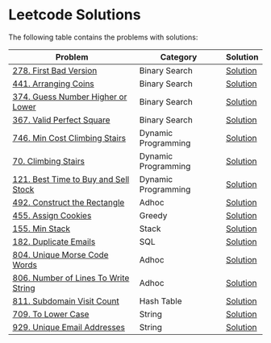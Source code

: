 Leetcode Solutions
==================

The following table contains the problems with solutions:

| Problem | Category | Solution |
| --- | --- | --- |
| [278. First Bad Version](https://leetcode.com/problems/first-bad-version/) | Binary Search | [Solution](solutions/278_First_Bad_Version) |
| [441. Arranging Coins](https://leetcode.com/problems/arranging-coins/) | Binary Search | [Solution](solutions/441_Arranging_Coins) |
| [374. Guess Number Higher or Lower](https://leetcode.com/problems/guess-number-higher-or-lower/description/) | Binary Search | [Solution](solutions/374_Guess_Number_Higher_or_Lower) |
| [367. Valid Perfect Square](https://leetcode.com/problems/valid-perfect-square/description/) | Binary Search | [Solution](solutions/367_Valid_Perfect_Square) |
| [746. Min Cost Climbing Stairs](https://leetcode.com/problems/min-cost-climbing-stairs/description/) | Dynamic Programming | [Solution](solutions/746_Min_Cost_Climbing_Stairs) |
| [70. Climbing Stairs](https://leetcode.com/problems/climbing-stairs/description/) | Dynamic Programming | [Solution](solutions/70_Climbing_Stairs) |
| [121. Best Time to Buy and Sell Stock](https://leetcode.com/problems/best-time-to-buy-and-sell-stock/description/) | Dynamic Programming | [Solution](solutions/121_Best_Time_to_Buy_and_Sell_Stock) |
| [492. Construct the Rectangle](https://leetcode.com/problems/construct-the-rectangle/description/) | Adhoc | [Solution](solutions/492_Construct_the_Rectangle) |
| [455. Assign Cookies](https://leetcode.com/problems/assign-cookies/description/) | Greedy | [Solution](solutions/455_Assign_Cookies) |
| [155. Min Stack](https://leetcode.com/problems/min-stack/description/) | Stack | [Solution](solutions/155_Min_Stack) |
| [182. Duplicate Emails](https://leetcode.com/problems/duplicate-emails/description/) | SQL | [Solution](solutions/182_Duplicate_Emails) |
| [804. Unique Morse Code Words](https://leetcode.com/problems/unique-morse-code-words/description/) | Adhoc | [Solution](solutions/804_Unique_Morse_Code_Words) |
| [806. Number of Lines To Write String](https://leetcode.com/problems/number-of-lines-to-write-string/description/) | Adhoc | [Solution](solutions/806_Number_of_Lines_To_Write_String) |
| [811. Subdomain Visit Count](https://leetcode.com/problems/subdomain-visit-count/description/) | Hash Table | [Solution](solutions/811_Subdomain_Visit_Count) |
| [709. To Lower Case](https://leetcode.com/problems/to-lower-case/) | String | [Solution](solutions/709_To_Lower_Case) |
| [929. Unique Email Addresses](https://leetcode.com/problems/unique-email-addresses/) | String | [Solution](solutions/929_Unique_Email_Addresses) |
